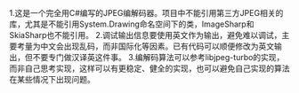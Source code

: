 1.这是一个完全用C#编写的JPEG编解码器。项目中不能引用第三方JPEG相关的库，尤其是不能引用System.Drawing命名空间下的类，ImageSharp和SkiaSharp也不能引用。
2.调试输出信息要使用英文作为输出，避免难以调试，主要考量为中文会出现乱码，而非国际化等因素。已有代码可以顺便修改为英文输出，但不要专门做汉译英这件事。
3.编解码算法可以参考libjpeg-turbo的实现，而非自己思考实现，这样可以有更稳定、健全的实现，也可以避免自己实现的算法在某些情况下出现问题。
